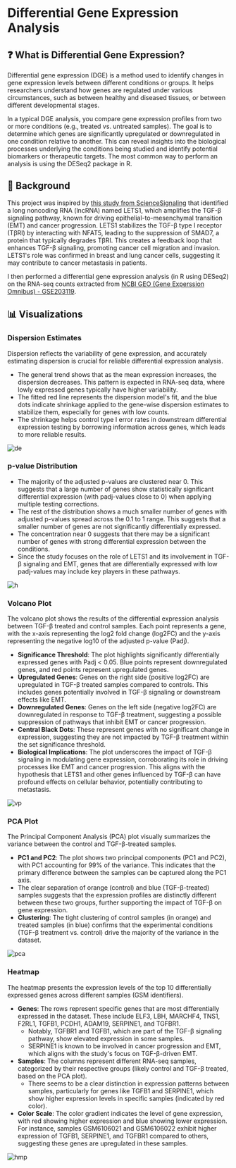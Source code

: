 # Differential Gene Expression Analysis
## ❓ What is Differential Gene Expression?
Differential gene expression (DGE) is a method used to identify changes in gene expression levels between different conditions or groups. It helps researchers understand how genes are regulated under various circumstances, such as between healthy and diseased tissues, or between different developmental stages.

In a typical DGE analysis, you compare gene expression profiles from two or more conditions (e.g., treated vs. untreated samples). The goal is to determine which genes are significantly upregulated or downregulated in one condition relative to another. This can reveal insights into the biological processes underlying the conditions being studied and identify potential biomarkers or therapeutic targets. The most common way to perform an analysis is using the DESeq2 package in R.

## 📝 Background
This project was inspired by [this study from ScienceSignaling](https://www.science.org/doi/10.1126/scisignal.adf1947#sec-4) that identified a long noncoding RNA (lncRNA) named LETS1, which amplifies the TGF-β signaling pathway, known for driving epithelial-to-mesenchymal transition (EMT) and cancer progression. LETS1 stabilizes the TGF-β type I receptor (TβRI) by interacting with NFAT5, leading to the suppression of SMAD7, a protein that typically degrades TβRI. This creates a feedback loop that enhances TGF-β signaling, promoting cancer cell migration and invasion. LETS1's role was confirmed in breast and lung cancer cells, suggesting it may contribute to cancer metastasis in patients.

I then performed a differential gene expression analysis (in R using DESeq2) on the RNA-seq counts extracted from [NCBI GEO (Gene Experssion Omnibus) - GSE203119](https://www.ncbi.nlm.nih.gov/geo/query/acc.cgi?acc=GSE203119). 

## 📊 Visualizations
### Dispersion Estimates
Dispersion reflects the variability of gene expression, and accurately estimating dispersion is crucial for reliable differential expression analysis.

- The general trend shows that as the mean expression increases, the dispersion decreases. This pattern is expected in RNA-seq data, where lowly expressed genes typically have higher variability.
- The fitted red line represents the dispersion model's fit, and the blue dots indicate shrinkage applied to the gene-wise dispersion estimates to stabilize them, especially for genes with low counts.
- The shrinkage helps control type I error rates in downstream differential expression testing by borrowing information across genes, which leads to more reliable results.


![de](https://github.com/ndomah001/Differential-Gene-Expression-Analysis/blob/main/Dispersion%20Estimates.png)

### p-value Distribution
- The majority of the adjusted p-values are clustered near 0. This suggests that a large number of genes show statistically significant differential expression (with padj-values close to 0) when applying multiple testing corrections.
- The rest of the distribution shows a much smaller number of genes with adjusted p-values spread across the 0.1 to 1 range. This suggests that a smaller number of genes are not significantly differentially expressed.
- The concentration near 0 suggests that there may be a significant number of genes with strong differential expression between the conditions.
- Since the study focuses on the role of LETS1 and its involvement in TGF-β signaling and EMT, genes that are differentially expressed with low padj-values may include key players in these pathways.


![h](https://github.com/ndomah001/Differential-Gene-Expression-Analysis/blob/main/p-value%20Histogram.png)

### Volcano Plot
The volcano plot shows the results of the differential expression analysis between TGF-β treated and control samples. Each point represents a gene, with the x-axis representing the log2 fold change (log2FC) and the y-axis representing the negative log10 of the adjusted p-value (Padj).
- **Significance Threshold**: The plot highlights significantly differentially expressed genes with Padj < 0.05. Blue points represent downregulated genes, and red points represent upregulated genes.
- **Upregulated Genes**: Genes on the right side (positive log2FC) are upregulated in TGF-β treated samples compared to controls. This includes genes potentially involved in TGF-β signaling or downstream effects like EMT.
- **Downregulated Genes**: Genes on the left side (negative log2FC) are downregulated in response to TGF-β treatment, suggesting a possible suppression of pathways that inhibit EMT or cancer progression.
- **Central Black Dots**: These represent genes with no significant change in expression, suggesting they are not impacted by TGF-β treatment within the set significance threshold.
- **Biological Implications**: The plot underscores the impact of TGF-β signaling in modulating gene expression, corroborating its role in driving processes like EMT and cancer progression. This aligns with the hypothesis that LETS1 and other genes influenced by TGF-β can have profound effects on cellular behavior, potentially contributing to metastasis.


![vp](https://github.com/ndomah001/Differential-Gene-Expression-Analysis/blob/main/Volcano%20Plot.png)

### PCA Plot
The Principal Component Analysis (PCA) plot visually summarizes the variance between the control and TGF-β-treated samples.
- **PC1 and PC2**: The plot shows two principal components (PC1 and PC2), with PC1 accounting for 99% of the variance. This indicates that the primary difference between the samples can be captured along the PC1 axis.
- The clear separation of orange (control) and blue (TGF-β-treated) samples suggests that the expression profiles are distinctly different between these two groups, further supporting the impact of TGF-β on gene expression.
- **Clustering**: The tight clustering of control samples (in orange) and treated samples (in blue) confirms that the experimental conditions (TGF-β treatment vs. control) drive the majority of the variance in the dataset.


![pca](https://github.com/ndomah001/Differential-Gene-Expression-Analysis/blob/main/PCA%20Plot.png)

### Heatmap
The heatmap presents the expression levels of the top 10 differentially expressed genes across different samples (GSM identifiers).
- **Genes**: The rows represent specific genes that are most differentially expressed in the dataset. These include ELF3, LBH, MARCHF4, TNS1, F2RL1, TGFB1, PCDH1, ADAM19, SERPINE1, and TGFBR1.
  - Notably, TGFBR1 and TGFB1, which are part of the TGF-β signaling pathway, show elevated expression in some samples.
  - SERPINE1 is known to be involved in cancer progression and EMT, which aligns with the study's focus on TGF-β-driven EMT.
- **Samples**: The columns represent different RNA-seq samples, categorized by their respective groups (likely control and TGF-β treated, based on the PCA plot).
  - There seems to be a clear distinction in expression patterns between samples, particularly for genes like TGFB1 and SERPINE1, which show higher expression levels in specific samples (indicated by red color).
- **Color Scale**: The color gradient indicates the level of gene expression, with red showing higher expression and blue showing lower expression. For instance, samples GSM6106021 and GSM6106022 exhibit higher expression of TGFB1, SERPINE1, and TGFBR1 compared to others, suggesting these genes are upregulated in these samples.


![hmp](https://github.com/ndomah001/Differential-Gene-Expression-Analysis/blob/main/Heatmap%20(top%2010%20genes).png)
